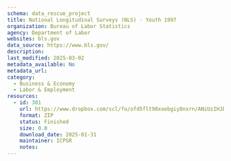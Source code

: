 ```yaml
---
schema: data_rescue_project 
title: National Longitudinal Surveys (NLS) - Youth 1997
organization: Bureau of Labor Statistics
agency: Department of Labor
websites: bls.gov
data_source: https://www.bls.gov/
description: 
last_modified: 2025-03-02
metadata_available: No
metadata_url: 
category:
  - Business & Economy 
  - Labor & Employment 
resources:
  - id: 301
    url: https://www.dropbox.com/scl/fo/ofd5flt98xoebgiy8nxrn/ANiUzIHJbKRqCACjS5HoHQE?rlkey=bqgrspb6zfrtqh5i38ghzlhi2&dl=0
    format: ZIP
    status: Finished
    size: 0.0
    download_date: 2025-01-31
    maintainer: ICPSR
    notes: 
---
```

